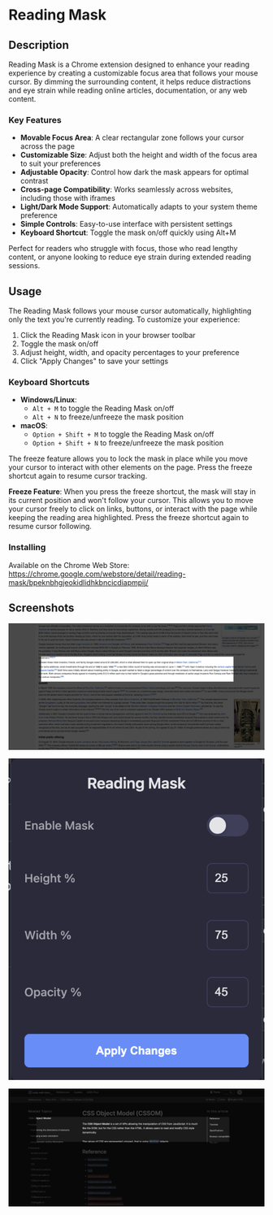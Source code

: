 # Reading Mask

## Description

Reading Mask is a Chrome extension designed to enhance your reading experience by creating a customizable focus area that follows your mouse cursor. By dimming the surrounding content, it helps reduce distractions and eye strain while reading online articles, documentation, or any web content.

### Key Features

- **Movable Focus Area**: A clear rectangular zone follows your cursor across the page
- **Customizable Size**: Adjust both the height and width of the focus area to suit your preferences
- **Adjustable Opacity**: Control how dark the mask appears for optimal contrast
- **Cross-page Compatibility**: Works seamlessly across websites, including those with iframes
- **Light/Dark Mode Support**: Automatically adapts to your system theme preference
- **Simple Controls**: Easy-to-use interface with persistent settings
- **Keyboard Shortcut**: Toggle the mask on/off quickly using Alt+M

Perfect for readers who struggle with focus, those who read lengthy content, or anyone looking to reduce eye strain during extended reading sessions.

## Usage

The Reading Mask follows your mouse cursor automatically, highlighting only the text you're currently reading. To customize your experience:

1. Click the Reading Mask icon in your browser toolbar
2. Toggle the mask on/off
3. Adjust height, width, and opacity percentages to your preference
4. Click "Apply Changes" to save your settings

### Keyboard Shortcuts

- **Windows/Linux**: 
  - `Alt + M` to toggle the Reading Mask on/off
  - `Alt + N` to freeze/unfreeze the mask position
- **macOS**: 
  - `Option + Shift + M` to toggle the Reading Mask on/off
  - `Option + Shift + N` to freeze/unfreeze the mask position

The freeze feature allows you to lock the mask in place while you move your cursor to interact with other elements on the page. Press the freeze shortcut again to resume cursor tracking.

**Freeze Feature**: When you press the freeze shortcut, the mask will stay in its current position and won't follow your cursor. This allows you to move your cursor freely to click on links, buttons, or interact with the page while keeping the reading area highlighted. Press the freeze shortcut again to resume cursor following.

### Installing

Available on the Chrome Web Store:
https://chrome.google.com/webstore/detail/reading-mask/bpeknbhgjeokidlidhkbncicdiapmpij/

## Screenshots

![ScreenShot1](https://github.com/Indragith20/Reading-Mask-Chrome-Extension/blob/master/screenshots/Screenshot1.png)

![ScreenShot2](https://github.com/Indragith20/Reading-Mask-Chrome-Extension/blob/master/screenshots/Screenshot2.png)

![ScreenShot3](https://github.com/Indragith20/Reading-Mask-Chrome-Extension/blob/master/screenshots/Screenshot3.png)
